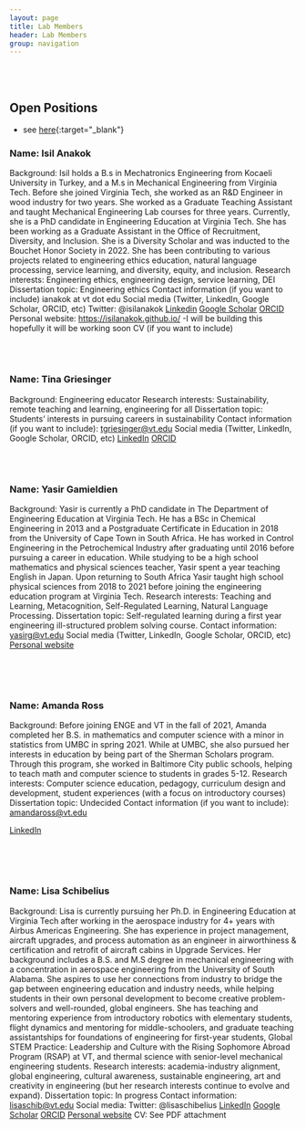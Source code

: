```yaml
---
layout: page
title: Lab Members
header: Lab Members
group: navigation
---
```

<br/>



<br/>

## Open Positions

* see [here]({{site.baseurl}}/positions/){:target="_blank"}




### Name: Isil Anakok
Background: Isil holds a B.s in Mechatronics Engineering from Kocaeli University in Turkey, and a M.s in Mechanical Engineering from Virginia Tech. Before she joined Virginia Tech, she worked as an R&D Engineer in wood industry for two years. She worked as a Graduate Teaching Assistant and taught Mechanical Engineering Lab courses for three years. Currently, she is a PhD candidate in Engineering Education at Virginia Tech. She has been working as a Graduate Assistant in the Office of Recruitment, Diversity, and Inclusion. She is a Diversity Scholar and was inducted to the Bouchet Honor Society in 2022.  She has been contributing to various projects related to engineering ethics education, natural language processing, service learning, and diversity, equity, and inclusion. 
Research interests: Engineering ethics, engineering design, service learning, DEI
Dissertation topic: Engineering ethics 
Contact information (if you want to include) ianakok at vt dot edu
Social media (Twitter, LinkedIn, Google Scholar, ORCID, etc)
Twitter: @isilanakok
[Linkedin](www.linkedin.com/in/isilanakok)
[Google Scholar](https://scholar.google.com/citations?user=lEtuHMQAAAAJ&hl=en&oi=ao)
[ORCID](https://orcid.org/0000-0002-1572-8024)
Personal website: https://isilanakok.github.io/ -I will be building this hopefully it will be working soon
CV (if you want to include)

<br/>
<br/>


### Name: Tina Griesinger
Background: Engineering educator 
Research interests: Sustainability, remote teaching and learning, engineering for all
Dissertation topic: Students’ interests in pursuing careers in sustainability
Contact information (if you want to include): tgriesinger@vt.edu
Social media (Twitter, LinkedIn, Google Scholar, ORCID, etc) 
[LinkedIn](https://www.linkedin.com/in/tina-griesinger-109b4429) 
[ORCID](https://orcid.org/0000-0001-5313-5265)


<br/>
<br/>


### Name: Yasir Gamieldien
Background: Yasir is currently a PhD candidate in The Department of Engineering Education at Virginia Tech. He has a BSc in Chemical Engineering in 2013 and a Postgraduate Certificate in Education in 2018 from the University of Cape Town in South Africa. He has worked in Control Engineering in the Petrochemical Industry after graduating until 2016 before pursuing a career in education. While studying to be a high school mathematics and physical sciences teacher, Yasir spent a year teaching English in Japan. Upon returning to South Africa Yasir taught high school physical sciences from 2018 to 2021 before joining the engineering education program at Virginia Tech. 
Research interests: Teaching and Learning, Metacognition, Self-Regulated Learning, Natural Language Processing.
Dissertation topic: Self-regulated learning during a first year engineering ill-structured problem solving course. 
Contact information: yasirg@vt.edu
Social media (Twitter, LinkedIn, Google Scholar, ORCID, etc)
[Personal website](https://yasirg90.github.io/)

<br/>
<br/>
<br/>

### Name: Amanda Ross
Background: Before joining ENGE and VT in the fall of 2021, Amanda completed her B.S. in mathematics and computer science with a minor in statistics from UMBC in spring 2021. While at UMBC, she also pursued her interests in education by being part of the Sherman Scholars program. Through this program, she worked in Baltimore City public schools, helping to teach math and computer science to students in grades 5-12.
Research interests: Computer science education, pedagogy, curriculum design and development, student experiences (with a focus on introductory courses)
Dissertation topic: Undecided
Contact information (if you want to include): amandaross@vt.edu

[LinkedIn](https://www.linkedin.com/in/amanda-ross-040993163/)

<br/>
<br/>
<br/>

### Name: Lisa Schibelius
Background: Lisa is currently pursuing her Ph.D. in Engineering Education at Virginia Tech after working in the aerospace industry for 4+ years with Airbus Americas Engineering. She has experience in project management, aircraft upgrades, and process automation as an engineer in airworthiness & certification and retrofit of aircraft cabins in Upgrade Services. Her background includes a B.S. and M.S degree in mechanical engineering with a concentration in aerospace engineering from the University of South Alabama. She aspires to use her connections from industry to bridge the gap between engineering education and industry needs, while helping students in their own personal development to become creative problem-solvers and well-rounded, global engineers. She has teaching and mentoring experience from introductory robotics with elementary students, flight dynamics and mentoring for middle-schoolers, and graduate teaching assistantships for foundations of engineering for first-year students, Global STEM Practice: Leadership and Culture with the Rising Sophomore Abroad Program (RSAP) at VT, and thermal science with senior-level mechanical engineering students.
Research interests: academia-industry alignment, global engineering, cultural awareness,  sustainable engineering, art and creativity in engineering (but her research interests continue to evolve and expand).
Dissertation topic: In progress
Contact information: lisaschib@vt.edu
Social media:
Twitter: @lisaschibelius
[LinkedIn](https://www.linkedin.com/in/lisaschibelius/)
[Google Scholar](https://scholar.google.com/citations?hl=en&user=6CNW8WkAAAAJ)
[ORCID](https://orcid.org/0000-0003-2678-7780)
[Personal website](lisascribbles.github.io/)
CV: See PDF attachment

<br/>
<br/>
<br/>
